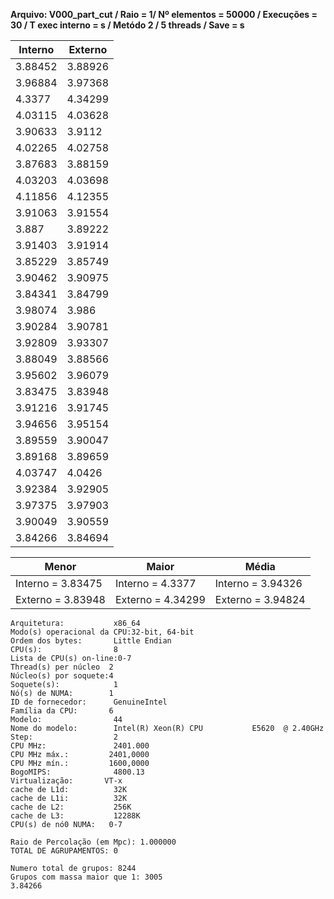 **Arquivo: V000_part_cut / Raio = 1/ Nº elementos = 50000 / Execuções = 30 / T exec interno = s / Metódo 2 / 5 threads / Save = s**
 
| Interno | Externo |
|---------| ------- |
|3.88452|3.88926|
|3.96884|3.97368|
|4.3377|4.34299|
|4.03115|4.03628|
|3.90633|3.9112|
|4.02265|4.02758|
|3.87683|3.88159|
|4.03203|4.03698|
|4.11856|4.12355|
|3.91063|3.91554|
|3.887|3.89222|
|3.91403|3.91914|
|3.85229|3.85749|
|3.90462|3.90975|
|3.84341|3.84799|
|3.98074|3.986|
|3.90284|3.90781|
|3.92809|3.93307|
|3.88049|3.88566|
|3.95602|3.96079|
|3.83475|3.83948|
|3.91216|3.91745|
|3.94656|3.95154|
|3.89559|3.90047|
|3.89168|3.89659|
|4.03747|4.0426|
|3.92384|3.92905|
|3.97375|3.97903|
|3.90049|3.90559|
|3.84266|3.84694|

|Menor|Maior|Média|
|------|------|------|
|Interno = 3.83475|Interno = 4.3377|Interno = 3.94326|
|Externo = 3.83948|Externo = 4.34299|Externo = 3.94824|
```<code>
Arquitetura:           x86_64
Modo(s) operacional da CPU:32-bit, 64-bit
Ordem dos bytes:       Little Endian
CPU(s):                8
Lista de CPU(s) on-line:0-7
Thread(s) per núcleo  2
Núcleo(s) por soquete:4
Soquete(s):            1
Nó(s) de NUMA:        1
ID de fornecedor:      GenuineIntel
Família da CPU:       6
Modelo:                44
Nome do modelo:        Intel(R) Xeon(R) CPU           E5620  @ 2.40GHz
Step:                  2
CPU MHz:               2401.000
CPU MHz máx.:         2401,0000
CPU MHz mín.:         1600,0000
BogoMIPS:              4800.13
Virtualização:       VT-x
cache de L1d:          32K
cache de L1i:          32K
cache de L2:           256K
cache de L3:           12288K
CPU(s) de nó0 NUMA:   0-7

Raio de Percolação (em Mpc): 1.000000 
TOTAL DE AGRUPAMENTOS: 0  

Numero total de grupos: 8244 
Grupos com massa maior que 1: 3005 
3.84266